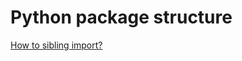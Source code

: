 # Python package structure

[How to sibling import?](https://stackoverflow.com/questions/6323860/sibling-package-imports)

